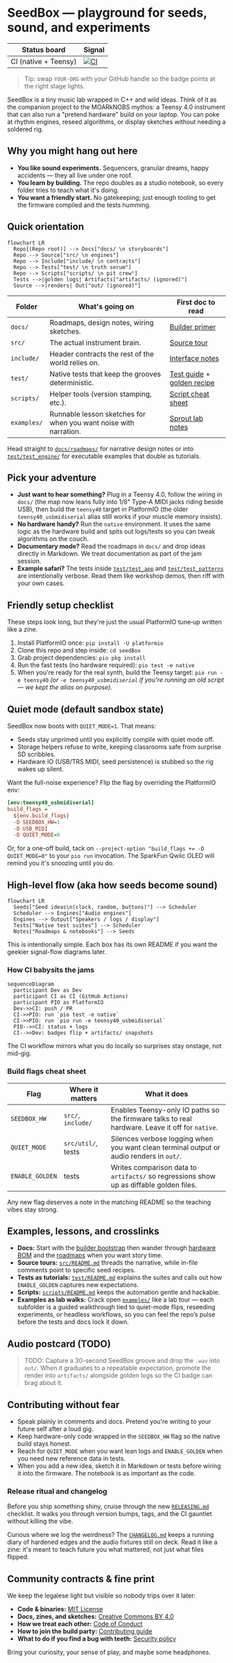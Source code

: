 # SeedBox — playground for seeds, sound, and experiments

| Status board | Signal |
| --- | --- |
| CI (native + Teensy) | [![CI](https://github.com/YOUR-ORG/seedBox/actions/workflows/ci.yml/badge.svg)](https://github.com/YOUR-ORG/seedBox/actions/workflows/ci.yml) |

> Tip: swap `YOUR-ORG` with your GitHub handle so the badge points at the right stage lights.

SeedBox is a tiny music lab wrapped in C++ and wild ideas. Think of it as the
companion project to the MOARkNOBS mythos: a Teensy 4.0 instrument that can
also run a "pretend hardware" build on your laptop. You can poke at rhythm
engines, reseed algorithms, or display sketches without needing a soldered rig.

## Why you might hang out here

- **You like sound experiments.** Sequencers, granular dreams, happy accidents —
  they all live under one roof.
- **You learn by building.** The repo doubles as a studio notebook, so every
  folder tries to teach what it's doing.
- **You want a friendly start.** No gatekeeping; just enough tooling to get the
  firmware compiled and the tests humming.

## Quick orientation

```mermaid
flowchart LR
  Repo[(Repo root)] --> Docs["docs/ \n storyboards"]
  Repo --> Source["src/ \n engines"]
  Repo --> Include["include/ \n contracts"]
  Repo --> Tests["test/ \n truth serum"]
  Repo --> Scripts["scripts/ \n pit crew"]
  Tests -->|golden logs| Artifacts["artifacts/ (ignored)"]
  Source -->|renders| Out["out/ (ignored)"]
```

| Folder | What's going on | First doc to read |
| --- | --- | --- |
| `docs/` | Roadmaps, design notes, wiring sketches. | [Builder primer](docs/builder_bootstrap.md) |
| `src/` | The actual instrument brain. | [Source tour](src/README.md) |
| `include/` | Header contracts the rest of the world relies on. | [Interface notes](include/README.md) |
| `test/` | Native tests that keep the grooves deterministic. | [Test guide](test/README.md) + [golden recipe](test/README.md#toggle-able-test-flags) |
| `scripts/` | Helper tools (version stamping, etc.). | [Script cheat sheet](scripts/README.md) |
| `examples/` | Runnable lesson sketches for when you want noise with narration. | [Sprout lab notes](examples/01_sprout/README.md) |

Head straight to [`docs/roadmaps/`](docs/roadmaps) for narrative design notes or
into [`test/test_engine/`](test/test_engine) for executable examples that double
as tutorials.

## Pick your adventure

- **Just want to hear something?** Plug in a Teensy 4.0, follow the wiring in
  `docs/` (the map now leans fully into 1/8" Type-A MIDI jacks riding beside
  USB), then build the `teensy40` target in PlatformIO (the older
  `teensy40_usbmidiserial` alias still works if your muscle memory insists).
- **No hardware handy?** Run the `native` environment. It uses the same logic as
  the hardware build and spits out logs/tests so you can tweak algorithms on the
  couch.
- **Documentary mode?** Read the roadmaps in `docs/` and drop ideas directly in
  Markdown. We treat documentation as part of the jam session.
- **Example safari?** The tests inside [`test/test_app`](test/test_app) and
  [`test/test_patterns`](test/test_patterns) are intentionally verbose. Read
  them like workshop demos, then riff with your own cases.

## Friendly setup checklist

These steps look long, but they're just the usual PlatformIO tune‑up written
like a zine.

1. Install PlatformIO once: `pip install -U platformio`
2. Clone this repo and step inside: `cd seedBox`
3. Grab project dependencies: `pio pkg install`
4. Run the fast tests (no hardware required): `pio test -e native`
5. When you're ready for the real synth, build the Teensy target:
   `pio run -e teensy40` *(or `-e teensy40_usbmidiserial` if you're running an
   old script — we kept the alias on purpose).* 

## Quiet mode (default sandbox state)

SeedBox now boots with `QUIET_MODE=1`. That means:

- Seeds stay unprimed until you explicitly compile with quiet mode off.
- Storage helpers refuse to write, keeping classrooms safe from surprise SD
  scribbles.
- Hardware IO (USB/TRS MIDI, seed persistence) is stubbed so the rig wakes up
  silent.

Want the full-noise experience? Flip the flag by overriding the PlatformIO env:

```ini
[env:teensy40_usbmidiserial]
build_flags =
  ${env.build_flags}
  -D SEEDBOX_HW=1
  -D USB_MIDI
  -D QUIET_MODE=0
```

Or, for a one-off build, tack on `--project-option "build_flags += -D QUIET_MODE=0"`
to your `pio run` invocation. The SparkFun Qwiic OLED will remind you it's snoozing until you
do.

## High-level flow (aka how seeds become sound)

```mermaid
flowchart LR
  Seeds["Seed ideas\n(clock, random, buttons)"] --> Scheduler
  Scheduler --> Engines["Audio engines"]
  Engines --> Output["Speakers / logs / display"]
  Tests["Native test suites"] --> Scheduler
  Notes["Roadmaps & notebooks"] --> Seeds
```

This is intentionally simple. Each box has its own README if you want the
geekier signal-flow diagrams later.

### How CI babysits the jams

```mermaid
sequenceDiagram
  participant Dev as Dev
  participant CI as CI (GitHub Actions)
  participant PIO as PlatformIO
  Dev->>CI: push / PR
  CI->>PIO: run `pio test -e native`
  CI->>PIO: run `pio run -e teensy40_usbmidiserial`
  PIO-->>CI: status + logs
  CI-->>Dev: badges flip + artifacts/ snapshots
```

The CI workflow mirrors what you do locally so surprises stay onstage, not
mid-gig.

### Build flags cheat sheet

| Flag | Where it matters | What it does |
| --- | --- | --- |
| `SEEDBOX_HW` | `src/`, `include/` | Enables Teensy-only IO paths so the firmware talks to real hardware. Leave it off for `native`. |
| `QUIET_MODE` | `src/util/`, tests | Silences verbose logging when you want clean terminal output or audio renders in `out/`. |
| `ENABLE_GOLDEN` | tests | Writes comparison data to `artifacts/` so regressions show up as diffable golden files. |

Any new flag deserves a note in the matching README so the teaching vibes stay
strong.

## Examples, lessons, and crosslinks

- **Docs:** Start with the [builder bootstrap](docs/builder_bootstrap.md) then
  wander through [hardware BOM](docs/hardware_bill_of_materials.md) and the
  [roadmaps](docs/roadmaps) when you want story time.
- **Source tours:** [`src/README.md`](src/README.md) threads the narrative, while
  in-file comments point to specific seed recipes.
- **Tests as tutorials:** [`test/README.md`](test/README.md) explains the suites
  and calls out how `ENABLE_GOLDEN` captures new expectations.
- **Scripts:** [`scripts/README.md`](scripts/README.md) keeps the automation
  gentle and hackable.
- **Examples as lab walks:** Crack open [`examples/`](examples) like a lab tour —
  each subfolder is a guided walkthrough tied to quiet-mode flips, reseeding
  experiments, or headless workflows, so you can feel the repo’s pulse before
  the tests and docs lock it down.

## Audio postcard (TODO)

> TODO: Capture a 30-second SeedBox groove and drop the `.wav` into `out/`. When
> it graduates to a repeatable expectation, promote the render into
> `artifacts/` alongside golden logs so the CI badge can brag about it.

## Contributing without fear

- Speak plainly in comments and docs. Pretend you're writing to your future
  self after a loud gig.
- Keep hardware-only code wrapped in the `SEEDBOX_HW` flag so the native build
  stays honest.
- Reach for `QUIET_MODE` when you want lean logs and `ENABLE_GOLDEN` when you
  need new reference data in tests.
- When you add a new idea, sketch it in Markdown or tests before wiring it into
  the firmware. The notebook is as important as the code.

### Release ritual and changelog

Before you ship something shiny, cruise through the new
[`RELEASING.md`](RELEASING.md) checklist. It walks you through version bumps,
tags, and the CI gauntlet without killing the vibe.

Curious where we log the weirdness? The
[`CHANGELOG.md`](CHANGELOG.md) keeps a running diary of hardened edges and the
audio fixtures still on deck. Read it like a zine: it's meant to teach future
you what mattered, not just what files flipped.
## Community contracts & fine print

We keep the legalese light but visible so nobody trips over it later:

- **Code & binaries:** [MIT License](LICENSE)
- **Docs, zines, and sketches:** [Creative Commons BY 4.0](LICENSE-docs)
- **How we treat each other:** [Code of Conduct](CODE_OF_CONDUCT.md)
- **How to join the build party:** [Contributing guide](CONTRIBUTING.md)
- **What to do if you find a bug with teeth:** [Security policy](SECURITY.md)

Bring your curiosity, your sense of play, and maybe some headphones.
